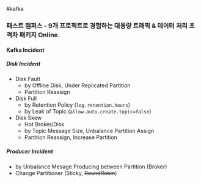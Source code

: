 #kafka
### 패스트 캠퍼스 - 9개 프로젝트로 경험하는 대용량 트래픽 & 데이터 처리 초격차 패키지 Online.
#### Kafka Incident
##### Disk Incident
* Disk Fault
	* by Offline Disk, Under Replicated Partition
	* Partition Reassign
* Disk Full
	* by Retention Policy (`log.retention.hours`)
	* by Leak of Topic (`allow.auto.create.topic=false`)
* Disk Skew
	* Hot Broker/Disk
	* by Topic Message Size, Unbalance Partition Assign
	* Partition Reassign, Increase Partition

##### Producer Incident
* by Unbalance Mesage Producing between Partition (Broker)
* Change Partitioner (Sticky, ~~RoundRobin~~)
